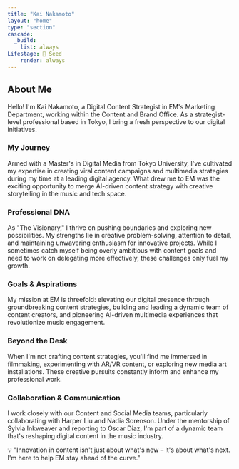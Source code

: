 ```yaml
---
title: "Kai Nakamoto"
layout: "home"
type: "section"
cascade:
  _build:
    list: always
Lifestage: 🌱 Seed
    render: always
---
```

## About Me

Hello! I'm Kai Nakamoto, a Digital Content Strategist in EM's Marketing Department, working within the Content and Brand Office. As a strategist-level professional based in Tokyo, I bring a fresh perspective to our digital initiatives.

### My Journey

Armed with a Master's in Digital Media from Tokyo University, I've cultivated my expertise in creating viral content campaigns and multimedia strategies during my time at a leading digital agency. What drew me to EM was the exciting opportunity to merge AI-driven content strategy with creative storytelling in the music and tech space.

### Professional DNA

As "The Visionary," I thrive on pushing boundaries and exploring new possibilities. My strengths lie in creative problem-solving, attention to detail, and maintaining unwavering enthusiasm for innovative projects. While I sometimes catch myself being overly ambitious with content goals and need to work on delegating more effectively, these challenges only fuel my growth.

### Goals & Aspirations

My mission at EM is threefold: elevating our digital presence through groundbreaking content strategies, building and leading a dynamic team of content creators, and pioneering AI-driven multimedia experiences that revolutionize music engagement.

### Beyond the Desk

When I'm not crafting content strategies, you'll find me immersed in filmmaking, experimenting with AR/VR content, or exploring new media art installations. These creative pursuits constantly inform and enhance my professional work.

### Collaboration & Communication

I work closely with our Content and Social Media teams, particularly collaborating with Harper Liu and Nadia Sorenson. Under the mentorship of Sylvia Inkweaver and reporting to Oscar Diaz, I'm part of a dynamic team that's reshaping digital content in the music industry.

<aside>
💡 "Innovation in content isn't just about what's new – it's about what's next. I'm here to help EM stay ahead of the curve."

</aside>